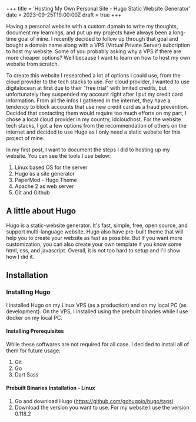 +++
title = 'Hosting My Own Personal Site - Hugo Static Website Generator'
date = 2023-09-25T19:00:00Z
draft = true
+++

Having a personal website with a custom domain to write my thoughts, document my learnings, and put up my projects have always been a long-time goal of mine. I recently decided to follow up through that goal and bought a domain name along with a VPS (Virtual Private Server) subcription to host my website. Some of you probably asking why a VPS if there are more cheaper options? Well because I want to learn on how to host my own website from scratch.

To create this website I researched a lot of options I could use, from the cloud provider to the tech stacks to use. For cloud provider, I wanted to use digitalocean at first due to their "free trial" with limited credits, but unfortunately they suspended my account right after I put my credit card information. From all the infos I gathered in the internet, they have a tendency to block accounts that use new credit card as a fraud prevention. Decided that contacting them would require too much efforts on my part, I chose a local cloud provider in my country, idcloudhost. For the website tech stacks, I got a few options from the recommendation of others on the internet and decided to use Hugo as I only need a static website for this project of mine.

In my first post, I want to document the steps I did to hosting up my website. You can see the tools I use below:
1. Linux based OS for the server
2. Hugo as a site generator
3. PaperMod - Hugo Theme
4. Apache 2 as web server
5. Git and Github

## A little about Hugo
Hugo is a static-website generator. It's fast, simple, free, open source, and support multi-language website. Hugo also have pre-built theme that will help you to create your website as fast as possible. But if you want more customization, you can also create your own template if you know some html, css, and javascript. Overall, it is not too hard to setup and I'll show how I did it.

## Installation
### Installing Hugo
I installed Hugo on my Linux VPS (as a production) and on my local PC (as development). On the VPS, I installed using the prebuilt binaries while I use docker on my local PC.

#### Installing Prerequisites
While these softwares are not required for all case. I decided to install all of them for future usage:
1. Git
2. Go
3. Dart Sass
   
#### Prebuilt Binaries Installation - Linux
1. Go and download Hugo (https://github.com/gohugoio/hugo/tags)
2. Download the version you want to use. For my website I use the version 0.118.2